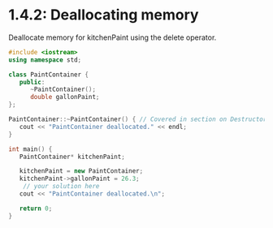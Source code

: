 # 1.4.2: Deallocating memory

Deallocate memory for kitchenPaint using the delete operator.

```cpp
#include <iostream>
using namespace std;

class PaintContainer {
   public:
      ~PaintContainer();
      double gallonPaint;
};

PaintContainer::~PaintContainer() { // Covered in section on Destructors.
   cout << "PaintContainer deallocated." << endl;
}

int main() {
   PaintContainer* kitchenPaint;

   kitchenPaint = new PaintContainer;
   kitchenPaint->gallonPaint = 26.3;
	// your solution here
   cout << "PaintContainer deallocated.\n";

   return 0;
}
```
